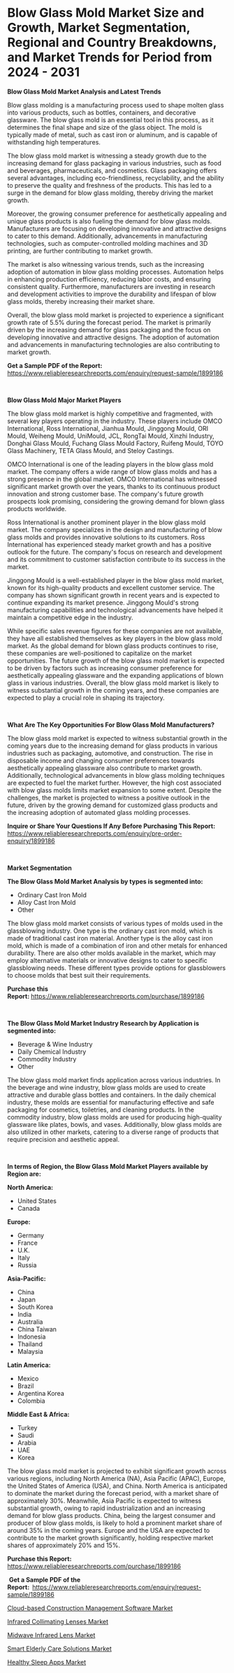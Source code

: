 <p><h1>Blow Glass Mold Market Size and Growth, Market Segmentation, Regional and Country Breakdowns, and Market Trends for Period from 2024 -  2031</h1></p><p><strong>Blow Glass Mold Market Analysis and Latest Trends</strong></p>
<p><p>Blow glass molding is a manufacturing process used to shape molten glass into various products, such as bottles, containers, and decorative glassware. The blow glass mold is an essential tool in this process, as it determines the final shape and size of the glass object. The mold is typically made of metal, such as cast iron or aluminum, and is capable of withstanding high temperatures.</p><p>The blow glass mold market is witnessing a steady growth due to the increasing demand for glass packaging in various industries, such as food and beverages, pharmaceuticals, and cosmetics. Glass packaging offers several advantages, including eco-friendliness, recyclability, and the ability to preserve the quality and freshness of the products. This has led to a surge in the demand for blow glass molding, thereby driving the market growth.</p><p>Moreover, the growing consumer preference for aesthetically appealing and unique glass products is also fueling the demand for blow glass molds. Manufacturers are focusing on developing innovative and attractive designs to cater to this demand. Additionally, advancements in manufacturing technologies, such as computer-controlled molding machines and 3D printing, are further contributing to market growth.</p><p>The market is also witnessing various trends, such as the increasing adoption of automation in blow glass molding processes. Automation helps in enhancing production efficiency, reducing labor costs, and ensuring consistent quality. Furthermore, manufacturers are investing in research and development activities to improve the durability and lifespan of blow glass molds, thereby increasing their market share.</p><p>Overall, the blow glass mold market is projected to experience a significant growth rate of 5.5% during the forecast period. The market is primarily driven by the increasing demand for glass packaging and the focus on developing innovative and attractive designs. The adoption of automation and advancements in manufacturing technologies are also contributing to market growth.</p></p>
<p><strong>Get a Sample PDF of the Report:&nbsp;</strong> <a href="https://www.reliableresearchreports.com/enquiry/request-sample/1899186">https://www.reliableresearchreports.com/enquiry/request-sample/1899186</a></p>
<p>&nbsp;</p>
<p><strong>Blow Glass Mold Major Market Players</strong></p>
<p><p>The blow glass mold market is highly competitive and fragmented, with several key players operating in the industry. These players include OMCO International, Ross International, Jianhua Mould, Jinggong Mould, ORI Mould, Weiheng Mould, UniMould, JCL, RongTai Mould, Xinzhi Industry, Donghai Glass Mould, Fuchang Glass Mould Factory, Ruifeng Mould, TOYO Glass Machinery, TETA Glass Mould, and Steloy Castings.</p><p>OMCO International is one of the leading players in the blow glass mold market. The company offers a wide range of blow glass molds and has a strong presence in the global market. OMCO International has witnessed significant market growth over the years, thanks to its continuous product innovation and strong customer base. The company's future growth prospects look promising, considering the growing demand for blown glass products worldwide.</p><p>Ross International is another prominent player in the blow glass mold market. The company specializes in the design and manufacturing of blow glass molds and provides innovative solutions to its customers. Ross International has experienced steady market growth and has a positive outlook for the future. The company's focus on research and development and its commitment to customer satisfaction contribute to its success in the market.</p><p>Jinggong Mould is a well-established player in the blow glass mold market, known for its high-quality products and excellent customer service. The company has shown significant growth in recent years and is expected to continue expanding its market presence. Jinggong Mould's strong manufacturing capabilities and technological advancements have helped it maintain a competitive edge in the industry.</p><p>While specific sales revenue figures for these companies are not available, they have all established themselves as key players in the blow glass mold market. As the global demand for blown glass products continues to rise, these companies are well-positioned to capitalize on the market opportunities. The future growth of the blow glass mold market is expected to be driven by factors such as increasing consumer preference for aesthetically appealing glassware and the expanding applications of blown glass in various industries. Overall, the blow glass mold market is likely to witness substantial growth in the coming years, and these companies are expected to play a crucial role in shaping its trajectory.</p></p>
<p>&nbsp;</p>
<p><strong>What Are The Key Opportunities For Blow Glass Mold Manufacturers?</strong></p>
<p><p>The blow glass mold market is expected to witness substantial growth in the coming years due to the increasing demand for glass products in various industries such as packaging, automotive, and construction. The rise in disposable income and changing consumer preferences towards aesthetically appealing glassware also contribute to market growth. Additionally, technological advancements in blow glass molding techniques are expected to fuel the market further. However, the high cost associated with blow glass molds limits market expansion to some extent. Despite the challenges, the market is projected to witness a positive outlook in the future, driven by the growing demand for customized glass products and the increasing adoption of automated glass molding processes.</p></p>
<p><strong>Inquire or Share Your Questions If Any Before Purchasing This Report:</strong> <a href="https://www.reliableresearchreports.com/enquiry/pre-order-enquiry/1899186">https://www.reliableresearchreports.com/enquiry/pre-order-enquiry/1899186</a></p>
<p>&nbsp;</p>
<p><strong>Market Segmentation</strong></p>
<p><strong>The Blow Glass Mold Market Analysis by types is segmented into:</strong></p>
<p><ul><li>Ordinary Cast Iron Mold</li><li>Alloy Cast Iron Mold</li><li>Other</li></ul></p>
<p><p>The blow glass mold market consists of various types of molds used in the glassblowing industry. One type is the ordinary cast iron mold, which is made of traditional cast iron material. Another type is the alloy cast iron mold, which is made of a combination of iron and other metals for enhanced durability. There are also other molds available in the market, which may employ alternative materials or innovative designs to cater to specific glassblowing needs. These different types provide options for glassblowers to choose molds that best suit their requirements.</p></p>
<p><strong>Purchase this Report:&nbsp;</strong><a href="https://www.reliableresearchreports.com/purchase/1899186">https://www.reliableresearchreports.com/purchase/1899186</a></p>
<p>&nbsp;</p>
<p><strong>The Blow Glass Mold Market Industry Research by Application is segmented into:</strong></p>
<p><ul><li>Beverage & Wine Industry</li><li>Daily Chemical Industry</li><li>Commodity Industry</li><li>Other</li></ul></p>
<p><p>The blow glass mold market finds application across various industries. In the beverage and wine industry, blow glass molds are used to create attractive and durable glass bottles and containers. In the daily chemical industry, these molds are essential for manufacturing effective and safe packaging for cosmetics, toiletries, and cleaning products. In the commodity industry, blow glass molds are used for producing high-quality glassware like plates, bowls, and vases. Additionally, blow glass molds are also utilized in other markets, catering to a diverse range of products that require precision and aesthetic appeal.</p></p>
<p>&nbsp;</p>
<p><strong>In terms of Region, the Blow Glass Mold Market Players available by Region are:</strong></p>
<p>
    <p> <strong> North America: </strong>
        <ul>
            <li>United States</li>
            <li>Canada</li>
        </ul>
        </p> 
    <p> <strong> Europe: </strong>
        <ul>
            <li>Germany</li>
            <li>France</li>
            <li>U.K.</li>
            <li>Italy</li>
            <li>Russia</li>
        </ul>
        </p> 
    <p> <strong> Asia-Pacific: </strong>
        <ul>
            <li>China</li>
            <li>Japan</li>
            <li>South Korea</li>
            <li>India</li>
            <li>Australia</li>
            <li>China Taiwan</li>
            <li>Indonesia</li>
            <li>Thailand</li>
            <li>Malaysia</li>
        </ul>
        </p> 
    <p> <strong> Latin America: </strong>
        <ul>
            <li>Mexico</li>
            <li>Brazil</li>
            <li>Argentina Korea</li>
            <li>Colombia</li>
        </ul>
        </p> 
    <p> <strong> Middle East & Africa: </strong>
        <ul>
            <li>Turkey</li>
            <li>Saudi</li>
            <li>Arabia</li>
            <li>UAE</li>
            <li>Korea</li>
        </ul>
    </p>
    </p>
<p><p>The blow glass mold market is projected to exhibit significant growth across various regions, including North America (NA), Asia Pacific (APAC), Europe, the United States of America (USA), and China. North America is anticipated to dominate the market during the forecast period, with a market share of approximately 30%. Meanwhile, Asia Pacific is expected to witness substantial growth, owing to rapid industrialization and an increasing demand for blow glass products. China, being the largest consumer and producer of blow glass molds, is likely to hold a prominent market share of around 35% in the coming years. Europe and the USA are expected to contribute to the market growth significantly, holding respective market shares of approximately 20% and 15%.</p></p>
<p><strong>Purchase this Report: </strong><a href="https://www.reliableresearchreports.com/purchase/1899186">https://www.reliableresearchreports.com/purchase/1899186</a></p>
<p>&nbsp;<strong>Get a Sample PDF of the Report:&nbsp;&nbsp;</strong><a href="https://www.reliableresearchreports.com/enquiry/request-sample/1899186">https://www.reliableresearchreports.com/enquiry/request-sample/1899186</a></p>
<p><strong></strong></p>
<p><p><a href="https://medium.com/@lorimyers95/cloud-based-construction-management-software-market-outlook-industry-overview-and-forecast-2023-a5ada2191d5c">Cloud-based Construction Management Software Market</a></p><p><a href="https://github.com/marloy8/Market-Research-Report-List-2/blob/main/infrared-collimating-lenses-market.md">Infrared Collimating Lenses Market</a></p><p><a href="https://github.com/aliciawhite5576/Market-Research-Report-List-2/blob/main/midwave-infrared-lens-market.md">Midwave Infrared Lens Market</a></p><p><a href="https://medium.com/@lorimyers95/analyzing-smart-elderly-care-solutions-market-global-industry-perspective-and-forecast-2023-to-2e5fd72956eb">Smart Elderly Care Solutions Market</a></p><p><a href="https://medium.com/@lorimyers95/healthy-sleep-apps-market-size-cagr-trends-2024-2030-982c80f1a35a">Healthy Sleep Apps Market</a></p></p>